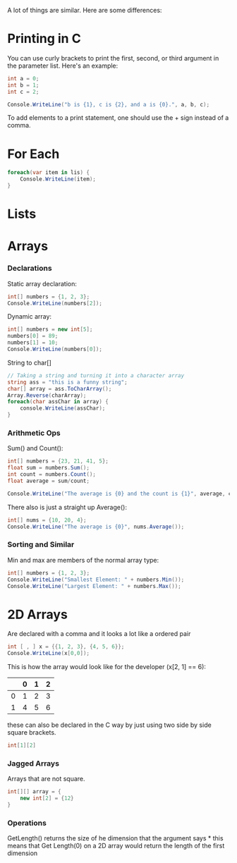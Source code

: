 A lot of things are similar. Here are some differences:

# Printing in C
You can use curly brackets to print the first, second, or third argument in the parameter list. Here's an example:
```cs
int a = 0;
int b = 1;
int c = 2;

Console.WriteLine("b is {1}, c is {2}, and a is {0}.", a, b, c);
```

To add elements to a print statement, one should use the + sign instead of a comma. 
# For Each
```cs
foreach(var item in lis) {
	Console.WriteLine(item);
}
```

# Lists

# Arrays
### Declarations
Static array declaration:
```cs
int[] numbers = {1, 2, 3};
Console.WriteLine(numbers[2]);
```

Dynamic array:
```cs
int[] numbers = new int[5];
numbers[0] = 89;
numbers[1] = 10;
Console.WriteLine(numbers[0]);
```


String to char[]
```cs
// Taking a string and turning it into a character array
string ass = "this is a funny string";
char[] array = ass.ToCharArray();
Array.Reverse(charArray);
foreach(char assChar in array) {
	console.WriteLine(assChar);
}
```

### Arithmetic Ops
Sum() and Count():
```cs
int[] numbers = {23, 21, 41, 5};
float sum = numbers.Sum();
int count = numbers.Count();
float average = sum/count;

Console.WriteLine("The average is {0} and the count is {1}", average, count);
```
There also is just a straight up Average():
```cs
int[] nums = {10, 20, 4};
Console.WriteLine("The average is {0}", nums.Average());
```
### Sorting and Similar
Min and max are members of the normal array type:
```cs
int[] numbers = {1, 2, 3};
Console.WriteLine("Smallest Element: " + numbers.Min());
Console.WriteLine("Largest Element: " + numbers.Max());
```

# 2D Arrays
Are declared with a comma and it looks a lot like a ordered pair
```cs
int [ , ] x = {{1, 2, 3}, {4, 5, 6}};
Console.WriteLine(x[0,0]);
```

This is how the array would look like for the developer (x[2, 1] == 6):

|     | 0   | 1   | 2   |
| --- | --- | --- | --- |
| 0   | 1   | 2   | 3   |
| 1   | 4   | 5   | 6   |
these can also be declared in the C way by just using two side by side square brackets.
```cs
int[1][2]
```

### Jagged Arrays
Arrays that are not square. 
```cs
int[][] array = {
	new int[2] = {12}
}
```
### Operations
GetLength() returns the size of he dimension that the argument says
	* this means that Get Length(0) on a 2D array would return the length of the first dimension 
